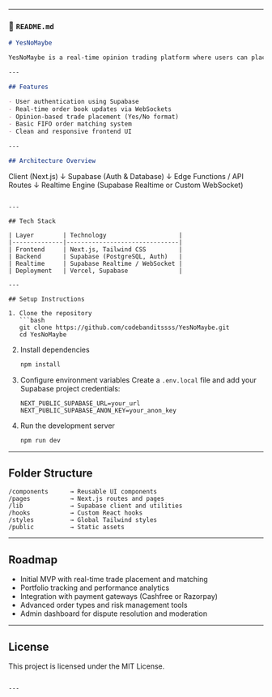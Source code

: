 
---

### 📄 `README.md`

```markdown
# YesNoMaybe

YesNoMaybe is a real-time opinion trading platform where users can place positions on future events. It functions similarly to a prediction market, allowing users to express their beliefs through structured "Yes" or "No" trades. The platform maintains a live order book and matches opposing opinions dynamically using a basic matching engine.

---

## Features

- User authentication using Supabase
- Real-time order book updates via WebSockets
- Opinion-based trade placement (Yes/No format)
- Basic FIFO order matching system
- Clean and responsive frontend UI

---

## Architecture Overview

```

Client (Next.js)
↓
Supabase (Auth & Database)
↓
Edge Functions / API Routes
↓
Realtime Engine (Supabase Realtime or Custom WebSocket)

````

---

## Tech Stack

| Layer        | Technology                    |
|--------------|-------------------------------|
| Frontend     | Next.js, Tailwind CSS         |
| Backend      | Supabase (PostgreSQL, Auth)   |
| Realtime     | Supabase Realtime / WebSocket |
| Deployment   | Vercel, Supabase              |

---

## Setup Instructions

1. Clone the repository
   ```bash
   git clone https://github.com/codebanditssss/YesNoMaybe.git
   cd YesNoMaybe
````

2. Install dependencies

   ```bash
   npm install
   ```

3. Configure environment variables
   Create a `.env.local` file and add your Supabase project credentials:

   ```
   NEXT_PUBLIC_SUPABASE_URL=your_url
   NEXT_PUBLIC_SUPABASE_ANON_KEY=your_anon_key
   ```

4. Run the development server

   ```bash
   npm run dev
   ```

---

## Folder Structure

```
/components      → Reusable UI components
/pages           → Next.js routes and pages
/lib             → Supabase client and utilities
/hooks           → Custom React hooks
/styles          → Global Tailwind styles
/public          → Static assets
```

---

## Roadmap

* Initial MVP with real-time trade placement and matching
* Portfolio tracking and performance analytics
* Integration with payment gateways (Cashfree or Razorpay)
* Advanced order types and risk management tools
* Admin dashboard for dispute resolution and moderation

---

## License

This project is licensed under the MIT License.

```

---

